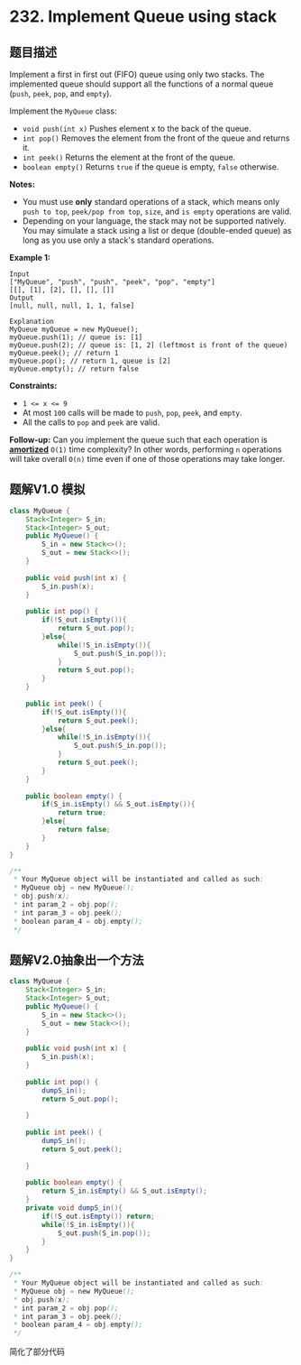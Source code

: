 # 232. Implement Queue using stack

## 题目描述

Implement a first in first out (FIFO) queue using only two stacks. The implemented queue should support all the functions of a normal queue (`push`, `peek`, `pop`, and `empty`).

Implement the `MyQueue` class:

- `void push(int x)` Pushes element x to the back of the queue.
- `int pop()` Removes the element from the front of the queue and returns it.
- `int peek()` Returns the element at the front of the queue.
- `boolean empty()` Returns `true` if the queue is empty, `false` otherwise.

**Notes:**

- You must use **only** standard operations of a stack, which means only `push to top`, `peek/pop from top`, `size`, and `is empty` operations are valid.
- Depending on your language, the stack may not be supported natively. You may simulate a stack using a list or deque (double-ended queue) as long as you use only a stack's standard operations.

 

**Example 1:**

```
Input
["MyQueue", "push", "push", "peek", "pop", "empty"]
[[], [1], [2], [], [], []]
Output
[null, null, null, 1, 1, false]

Explanation
MyQueue myQueue = new MyQueue();
myQueue.push(1); // queue is: [1]
myQueue.push(2); // queue is: [1, 2] (leftmost is front of the queue)
myQueue.peek(); // return 1
myQueue.pop(); // return 1, queue is [2]
myQueue.empty(); // return false
```

 

**Constraints:**

- `1 <= x <= 9`
- At most `100` calls will be made to `push`, `pop`, `peek`, and `empty`.
- All the calls to `pop` and `peek` are valid.

 

**Follow-up:** Can you implement the queue such that each operation is **[amortized](https://en.wikipedia.org/wiki/Amortized_analysis)** `O(1)` time complexity? In other words, performing `n` operations will take overall `O(n)` time even if one of those operations may take longer.



## 题解V1.0 模拟

```java
class MyQueue {
    Stack<Integer> S_in;
    Stack<Integer> S_out;
    public MyQueue() {
        S_in = new Stack<>();
        S_out = new Stack<>();
    }
    
    public void push(int x) {
        S_in.push(x);
    }
    
    public int pop() {
        if(!S_out.isEmpty()){
            return S_out.pop();
        }else{
            while(!S_in.isEmpty()){
                S_out.push(S_in.pop());
            }
            return S_out.pop();
        }
    }
    
    public int peek() {
        if(!S_out.isEmpty()){
            return S_out.peek();
        }else{
            while(!S_in.isEmpty()){
                S_out.push(S_in.pop());
            }
            return S_out.peek();
        }
    }
    
    public boolean empty() {
        if(S_in.isEmpty() && S_out.isEmpty()){
            return true;
        }else{
            return false;
        }
    }
}

/**
 * Your MyQueue object will be instantiated and called as such:
 * MyQueue obj = new MyQueue();
 * obj.push(x);
 * int param_2 = obj.pop();
 * int param_3 = obj.peek();
 * boolean param_4 = obj.empty();
 */
```

## 题解V2.0抽象出一个方法

```java
class MyQueue {
    Stack<Integer> S_in;
    Stack<Integer> S_out;
    public MyQueue() {
        S_in = new Stack<>();
        S_out = new Stack<>();
    }
    
    public void push(int x) {
        S_in.push(x);
    }
    
    public int pop() {
        dumpS_in();
        return S_out.pop();
        
    }
    
    public int peek() {
        dumpS_in();
        return S_out.peek();
        
    }
    
    public boolean empty() {
        return S_in.isEmpty() && S_out.isEmpty();
    }
    private void dumpS_in(){
        if(!S_out.isEmpty()) return;
        while(!S_in.isEmpty()){
            S_out.push(S_in.pop());
        }
    }
}

/**
 * Your MyQueue object will be instantiated and called as such:
 * MyQueue obj = new MyQueue();
 * obj.push(x);
 * int param_2 = obj.pop();
 * int param_3 = obj.peek();
 * boolean param_4 = obj.empty();
 */
```

简化了部分代码